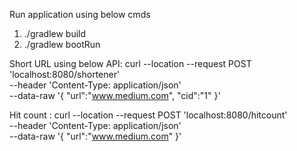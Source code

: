 Run application using below cmds
1. ./gradlew build
2. ./gradlew bootRun

Short URL using below API:
curl --location --request POST 'localhost:8080/shortener' \
--header 'Content-Type: application/json' \
--data-raw '{
    "url":"www.medium.com",
    "cid":"1"
}'

Hit count :
curl --location --request POST 'localhost:8080/hitcount' \
--header 'Content-Type: application/json' \
--data-raw '{
    "url":"www.medium.com"
}'

